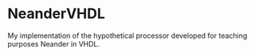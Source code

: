 # NeanderVHDL
My implementation of the  hypothetical processor developed for teaching purposes Neander in VHDL. 
